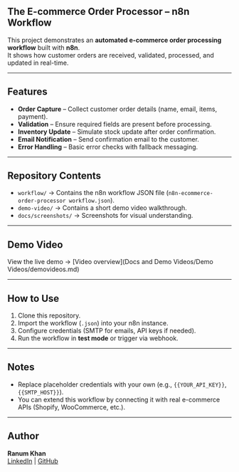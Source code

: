 ## The E-commerce Order Processor – n8n Workflow

This project demonstrates an **automated e-commerce order processing workflow** built with **n8n**.  
It shows how customer orders are received, validated, processed, and updated in real-time.

---

##  Features
- **Order Capture** – Collect customer order details (name, email, items, payment).
- **Validation** – Ensure required fields are present before processing.
- **Inventory Update** – Simulate stock update after order confirmation.
- **Email Notification** – Send confirmation email to the customer.
- **Error Handling** – Basic error checks with fallback messaging.

---

##  Repository Contents
- `workflow/` → Contains the n8n workflow JSON file (`n8n-ecommerce-order-processor workflow.json`).
- `demo-video/` → Contains a short demo video walkthrough.
- `docs/screenshots/` → Screenshots for visual understanding.

---

## Demo Video  

View the live demo → [Video overview](Docs and Demo Videos/Demo Videos/demovideos.md)

---

##  How to Use
1. Clone this repository.
2. Import the workflow (`.json`) into your n8n instance.
3. Configure credentials (SMTP for emails, API keys if needed).
4. Run the workflow in **test mode** or trigger via webhook.

---

##  Notes
- Replace placeholder credentials with your own (e.g., `{{YOUR_API_KEY}}`, `{{SMTP_HOST}}`).
- You can extend this workflow by connecting it with real e-commerce APIs (Shopify, WooCommerce, etc.).

---

## Author
**Ranum Khan**  
[LinkedIn](https://www.linkedin.com/in/ranum-khan-qaengineer) | [GitHub](https://github.com/Ranumkhan123)
